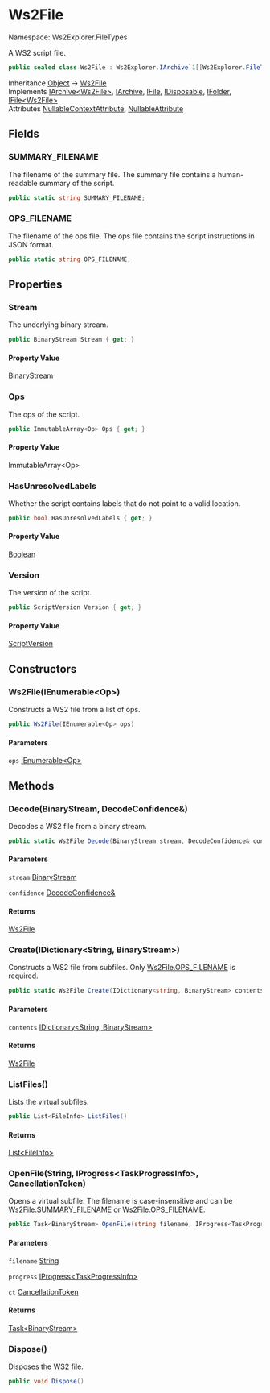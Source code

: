 # Ws2File

Namespace: Ws2Explorer.FileTypes

A WS2 script file.

```csharp
public sealed class Ws2File : Ws2Explorer.IArchive`1[[Ws2Explorer.FileTypes.Ws2File, Ws2Explorer, Version=1.0.0.0, Culture=neutral, PublicKeyToken=null]], Ws2Explorer.IArchive, Ws2Explorer.IFile, System.IDisposable, Ws2Explorer.IFolder, Ws2Explorer.IFile`1[[Ws2Explorer.FileTypes.Ws2File, Ws2Explorer, Version=1.0.0.0, Culture=neutral, PublicKeyToken=null]]
```

Inheritance [Object](https://docs.microsoft.com/en-us/dotnet/api/system.object) → [Ws2File](./ws2explorer.filetypes.ws2file.md)<br>
Implements [IArchive&lt;Ws2File&gt;](./ws2explorer.iarchive-1.md), [IArchive](./ws2explorer.iarchive.md), [IFile](./ws2explorer.ifile.md), [IDisposable](https://docs.microsoft.com/en-us/dotnet/api/system.idisposable), [IFolder](./ws2explorer.ifolder.md), [IFile&lt;Ws2File&gt;](./ws2explorer.ifile-1.md)<br>
Attributes [NullableContextAttribute](https://docs.microsoft.com/en-us/dotnet/api/system.runtime.compilerservices.nullablecontextattribute), [NullableAttribute](https://docs.microsoft.com/en-us/dotnet/api/system.runtime.compilerservices.nullableattribute)

## Fields

### **SUMMARY_FILENAME**

The filename of the summary file.
 The summary file contains a human-readable summary of the script.

```csharp
public static string SUMMARY_FILENAME;
```

### **OPS_FILENAME**

The filename of the ops file.
 The ops file contains the script instructions in JSON format.

```csharp
public static string OPS_FILENAME;
```

## Properties

### **Stream**

The underlying binary stream.

```csharp
public BinaryStream Stream { get; }
```

#### Property Value

[BinaryStream](./ws2explorer.binarystream.md)<br>

### **Ops**

The ops of the script.

```csharp
public ImmutableArray<Op> Ops { get; }
```

#### Property Value

ImmutableArray&lt;Op&gt;<br>

### **HasUnresolvedLabels**

Whether the script contains labels that do not point to a valid location.

```csharp
public bool HasUnresolvedLabels { get; }
```

#### Property Value

[Boolean](https://docs.microsoft.com/en-us/dotnet/api/system.boolean)<br>

### **Version**

The version of the script.

```csharp
public ScriptVersion Version { get; }
```

#### Property Value

[ScriptVersion](./ws2explorer.compiler.scriptversion.md)<br>

## Constructors

### **Ws2File(IEnumerable&lt;Op&gt;)**

Constructs a WS2 file from a list of ops.

```csharp
public Ws2File(IEnumerable<Op> ops)
```

#### Parameters

`ops` [IEnumerable&lt;Op&gt;](https://docs.microsoft.com/en-us/dotnet/api/system.collections.generic.ienumerable-1)<br>

## Methods

### **Decode(BinaryStream, DecodeConfidence&)**

Decodes a WS2 file from a binary stream.

```csharp
public static Ws2File Decode(BinaryStream stream, DecodeConfidence& confidence)
```

#### Parameters

`stream` [BinaryStream](./ws2explorer.binarystream.md)<br>

`confidence` [DecodeConfidence&](./ws2explorer.decodeconfidence&.md)<br>

#### Returns

[Ws2File](./ws2explorer.filetypes.ws2file.md)<br>

### **Create(IDictionary&lt;String, BinaryStream&gt;)**

Constructs a WS2 file from subfiles.
 Only [Ws2File.OPS_FILENAME](./ws2explorer.filetypes.ws2file.md#ops_filename) is required.

```csharp
public static Ws2File Create(IDictionary<string, BinaryStream> contents)
```

#### Parameters

`contents` [IDictionary&lt;String, BinaryStream&gt;](https://docs.microsoft.com/en-us/dotnet/api/system.collections.generic.idictionary-2)<br>

#### Returns

[Ws2File](./ws2explorer.filetypes.ws2file.md)<br>

### **ListFiles()**

Lists the virtual subfiles.

```csharp
public List<FileInfo> ListFiles()
```

#### Returns

[List&lt;FileInfo&gt;](https://docs.microsoft.com/en-us/dotnet/api/system.collections.generic.list-1)<br>

### **OpenFile(String, IProgress&lt;TaskProgressInfo&gt;, CancellationToken)**

Opens a virtual subfile.
 The filename is case-insensitive and can be
 [Ws2File.SUMMARY_FILENAME](./ws2explorer.filetypes.ws2file.md#summary_filename) or [Ws2File.OPS_FILENAME](./ws2explorer.filetypes.ws2file.md#ops_filename).

```csharp
public Task<BinaryStream> OpenFile(string filename, IProgress<TaskProgressInfo> progress, CancellationToken ct)
```

#### Parameters

`filename` [String](https://docs.microsoft.com/en-us/dotnet/api/system.string)<br>

`progress` [IProgress&lt;TaskProgressInfo&gt;](https://docs.microsoft.com/en-us/dotnet/api/system.iprogress-1)<br>

`ct` [CancellationToken](https://docs.microsoft.com/en-us/dotnet/api/system.threading.cancellationtoken)<br>

#### Returns

[Task&lt;BinaryStream&gt;](https://docs.microsoft.com/en-us/dotnet/api/system.threading.tasks.task-1)<br>

### **Dispose()**

Disposes the WS2 file.

```csharp
public void Dispose()
```

